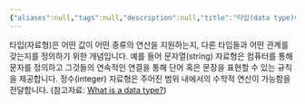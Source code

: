 ```yaml
---
{"aliases":null,"tags":null,"description":null,"title":"타입(data type)이란 무엇인가요","created":"2024-03-13T18:31:02","updated":"2024-03-13T18:31:06","dg-publish":true,"permalink":"/docs/타입(data type)이란 무엇인가요/","dgPassFrontmatter":true}
---
```


타입(자료형)은 어떤 값이 어떤 종류의 연산을 지원하는지, 다른 타입들과 어떤 관계를 갖는지를 정의하기 위한 개념입니다. 예를 들어 문자열(string) 자료형은 컴퓨터를 통해 문자를 정의하고 그것들의 연속적인 연결을 통해 단어 혹은 문장을 표현할 수 있는 규칙을 제공합니다. 정수(integer) 자료형은 주어진 범위 내에서의 수학적 연산이 가능함을 전달합니다. (참고자료: [What is a data type?](https://www.techtarget.com/searchapparchitecture/definition/data-type))
